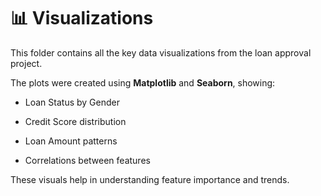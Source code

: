 

# 📊 Visualizations

This folder contains all the key data visualizations from the loan approval project.

The plots were created using **Matplotlib** and **Seaborn**, showing:
- Loan Status by Gender
  
- Credit Score distribution
- Loan Amount patterns
- Correlations between features

These visuals help in understanding feature importance and trends.
